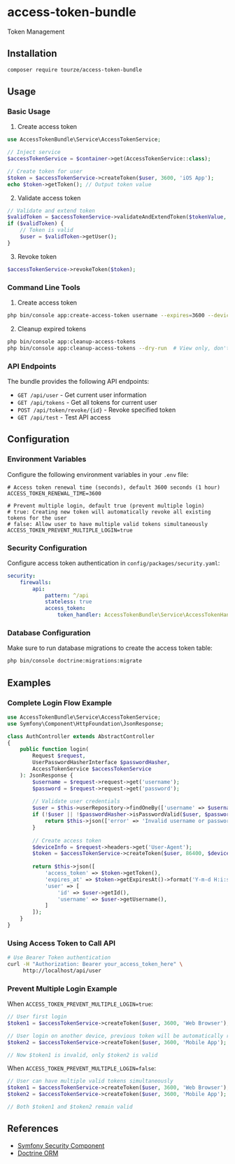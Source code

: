 # access-token-bundle

Token Management

## Installation

```bash
composer require tourze/access-token-bundle
```

## Usage

### Basic Usage

1. Create access token
```php
use AccessTokenBundle\Service\AccessTokenService;

// Inject service
$accessTokenService = $container->get(AccessTokenService::class);

// Create token for user
$token = $accessTokenService->createToken($user, 3600, 'iOS App');
echo $token->getToken(); // Output token value
```

2. Validate access token
```php
// Validate and extend token
$validToken = $accessTokenService->validateAndExtendToken($tokenValue, 3600);
if ($validToken) {
    // Token is valid
    $user = $validToken->getUser();
}
```

3. Revoke token
```php
$accessTokenService->revokeToken($token);
```

### Command Line Tools

1. Create access token
```bash
php bin/console app:create-access-token username --expires=3600 --device="Mobile App"
```

2. Cleanup expired tokens
```bash
php bin/console app:cleanup-access-tokens
php bin/console app:cleanup-access-tokens --dry-run  # View only, don't delete
```

### API Endpoints

The bundle provides the following API endpoints:

- `GET /api/user` - Get current user information
- `GET /api/tokens` - Get all tokens for current user
- `POST /api/token/revoke/{id}` - Revoke specified token
- `GET /api/test` - Test API access

## Configuration

### Environment Variables

Configure the following environment variables in your `.env` file:

```env
# Access token renewal time (seconds), default 3600 seconds (1 hour)
ACCESS_TOKEN_RENEWAL_TIME=3600

# Prevent multiple login, default true (prevent multiple login)
# true: Creating new token will automatically revoke all existing tokens for the user
# false: Allow user to have multiple valid tokens simultaneously
ACCESS_TOKEN_PREVENT_MULTIPLE_LOGIN=true
```

### Security Configuration

Configure access token authentication in `config/packages/security.yaml`:

```yaml
security:
    firewalls:
        api:
            pattern: ^/api
            stateless: true
            access_token:
                token_handler: AccessTokenBundle\Service\AccessTokenHandler
```

### Database Configuration

Make sure to run database migrations to create the access token table:

```bash
php bin/console doctrine:migrations:migrate
```

## Examples

### Complete Login Flow Example

```php
use AccessTokenBundle\Service\AccessTokenService;
use Symfony\Component\HttpFoundation\JsonResponse;

class AuthController extends AbstractController
{
    public function login(
        Request $request,
        UserPasswordHasherInterface $passwordHasher,
        AccessTokenService $accessTokenService
    ): JsonResponse {
        $username = $request->request->get('username');
        $password = $request->request->get('password');
        
        // Validate user credentials
        $user = $this->userRepository->findOneBy(['username' => $username]);
        if (!$user || !$passwordHasher->isPasswordValid($user, $password)) {
            return $this->json(['error' => 'Invalid username or password'], 401);
        }
        
        // Create access token
        $deviceInfo = $request->headers->get('User-Agent');
        $token = $accessTokenService->createToken($user, 86400, $deviceInfo);
        
        return $this->json([
            'access_token' => $token->getToken(),
            'expires_at' => $token->getExpiresAt()->format('Y-m-d H:i:s'),
            'user' => [
                'id' => $user->getId(),
                'username' => $user->getUsername(),
            ]
        ]);
    }
}
```

### Using Access Token to Call API

```bash
# Use Bearer Token authentication
curl -H "Authorization: Bearer your_access_token_here" \
     http://localhost/api/user
```

### Prevent Multiple Login Example

When `ACCESS_TOKEN_PREVENT_MULTIPLE_LOGIN=true`:

```php
// User first login
$token1 = $accessTokenService->createToken($user, 3600, 'Web Browser');

// User login on another device, previous token will be automatically revoked
$token2 = $accessTokenService->createToken($user, 3600, 'Mobile App');

// Now $token1 is invalid, only $token2 is valid
```

When `ACCESS_TOKEN_PREVENT_MULTIPLE_LOGIN=false`:

```php
// User can have multiple valid tokens simultaneously
$token1 = $accessTokenService->createToken($user, 3600, 'Web Browser');
$token2 = $accessTokenService->createToken($user, 3600, 'Mobile App');

// Both $token1 and $token2 remain valid
```

## References

- [Symfony Security Component](https://symfony.com/doc/current/security.html)
- [Doctrine ORM](https://www.doctrine-project.org/projects/orm.html)
